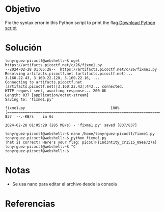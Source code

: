 # Objetivo
Fix the syntax error in this Python script to print the flag.[Download Python script](https://artifacts.picoctf.net/c/26/fixme1.py)
# Solución
```
tonyrguez-picoctf@webshell:~$ wget https://artifacts.picoctf.net/c/26/fixme1.py
--2024-02-28 01:05:28--  https://artifacts.picoctf.net/c/26/fixme1.py
Resolving artifacts.picoctf.net (artifacts.picoctf.net)... 3.160.22.43, 3.160.22.128, 3.160.22.16, ...
Connecting to artifacts.picoctf.net (artifacts.picoctf.net)|3.160.22.43|:443... connected.
HTTP request sent, awaiting response... 200 OK
Length: 837 [application/octet-stream]
Saving to: 'fixme1.py'

fixme1.py                                       100%[=====================================================================================================>]     837  --.-KB/s    in 0s      

2024-02-28 01:05:28 (285 MB/s) - 'fixme1.py' saved [837/837]

tonyrguez-picoctf@webshell:~$ nano /home/tonyrguez-picoctf/fixme1.py
tonyrguez-picoctf@webshell:~$ python fixme1.py 
That is correct! Here's your flag: picoCTF{1nd3nt1ty_cr1515_09ee727a}
tonyrguez-picoctf@webshell:~$ ^C
tonyrguez-picoctf@webshell:~$ 
```

# Notas
- Se usa nano para editar el archivo desde la consola

# Referencias